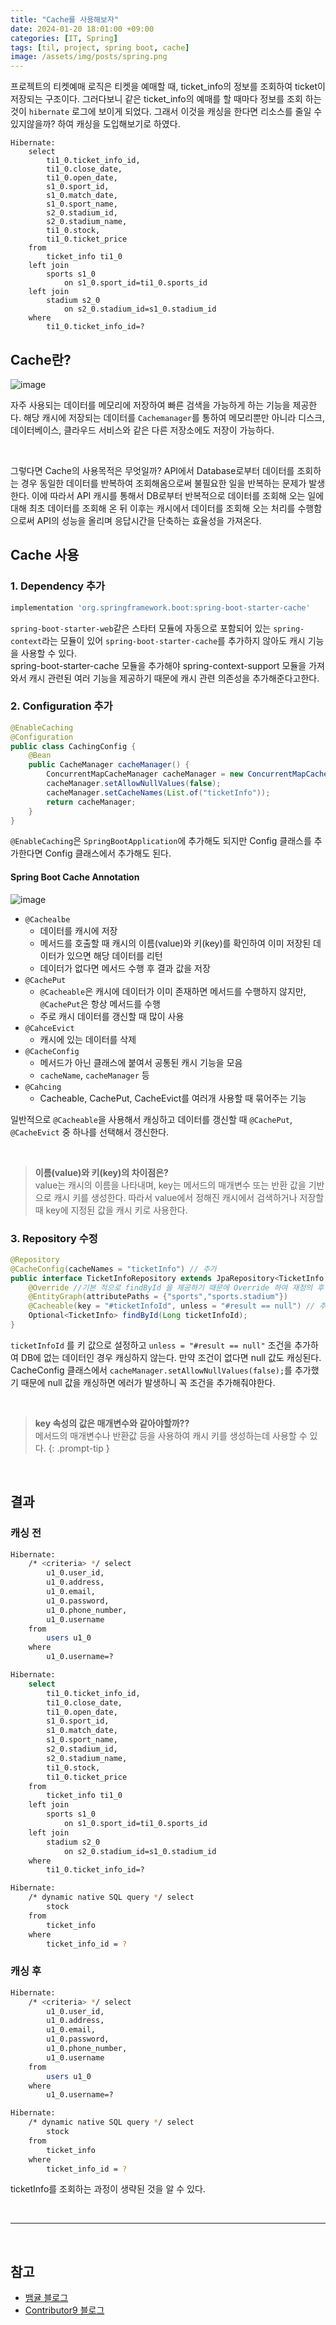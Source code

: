 ```yaml
---
title: "Cache를 사용해보자"
date: 2024-01-20 18:01:00 +09:00
categories: [IT, Spring]
tags: [til, project, spring boot, cache]
image: /assets/img/posts/spring.png
---
```



프로젝트의 티켓예매 로직은 티켓을 예매할 때, ticket_info의 정보를 조회하여 ticket이 저장되는 구조이다. 그러다보니 같은 ticket_info의 예매를 할 때마다 정보를 조회 하는 것이 `hibernate` 로그에 보이게 되었다. 그래서 이것을 캐싱을 한다면 리소스를 줄일 수 있지않을까? 하여 캐싱을 도입해보기로 하였다.

```
Hibernate: 
    select
        ti1_0.ticket_info_id,
        ti1_0.close_date,
        ti1_0.open_date,
        s1_0.sport_id,
        s1_0.match_date,
        s1_0.sport_name,
        s2_0.stadium_id,
        s2_0.stadium_name,
        ti1_0.stock,
        ti1_0.ticket_price 
    from
        ticket_info ti1_0 
    left join
        sports s1_0 
            on s1_0.sport_id=ti1_0.sports_id 
    left join
        stadium s2_0 
            on s2_0.stadium_id=s1_0.stadium_id 
    where
        ti1_0.ticket_info_id=?
```


## Cache란?

![image](https://github.com/honge7694/honge7694.github.io/assets/76715487/e5f7fd8f-3106-4f0d-9201-ab92b19a356d)

자주 사용되는 데이터를 메모리에 저장하여 빠른 검색을 가능하게 하는 기능을 제공한다. 해당 캐시에 저장되는 데이터를 `Cachemanager`를 통하여 메모리뿐만 아니라 디스크, 데이터베이스, 클라우드 서비스와 같은 다른 저장소에도 저장이 가능하다.

<br/>

그렇다면 Cache의 사용목적은 무엇일까? API에서 Database로부터 데이터를 조회하는 경우 동일한 데이터를 반복하여 조회해옴으로써 불필요한 일을 반복하는 문제가 발생한다.
이에 따라서 API 캐시를 통해서 DB로부터 반복적으로 데이터를 조회해 오는 일에 대해 최초 데이터를 조회해 온 뒤 이후는 캐시에서 데이터를 조회해 오는 처리를 수행함으로써 API의 성능을 올리며 응답시간을 단축하는 효율성을 가져온다.

## Cache 사용

### 1. Dependency 추가

```gradle
implementation 'org.springframework.boot:spring-boot-starter-cache'
```

`spring-boot-starter-web`같은 스타터 모듈에 자동으로 포함되어 있는 `spring-context`라는 모듈이 있어 `spring-boot-starter-cache`를 추가하지 않아도 캐시 기능을 사용할 수 있다.     
spring-boot-starter-cache 모듈을 추가해야 spring-context-support 모듈을 가져와서 캐시 관련된 여러 기능을 제공하기 때문에 캐시 관련 의존성을 추가해준다고한다.

### 2. Configuration 추가

```java
@EnableCaching
@Configuration
public class CachingConfig {
    @Bean
    public CacheManager cacheManager() {
        ConcurrentMapCacheManager cacheManager = new ConcurrentMapCacheManager();
        cacheManager.setAllowNullValues(false);
        cacheManager.setCacheNames(List.of("ticketInfo"));
        return cacheManager;
    }
}
```

`@EnableCaching`은 `SpringBootApplication`에 추가해도 되지만 Config 클래스를 추가한다면 Config 클래스에서 추가해도 된다.

#### Spring Boot Cache Annotation

![image](https://github.com/honge7694/honge7694.github.io/assets/76715487/b3eadf25-31ab-4ab6-9724-28099bf4c536)

+ `@Cachealbe`
	+ 데이터를 캐시에 저장
	+ 메서드를 호출할 때 캐시의 이름(value)와 키(key)를 확인하여 이미 저장된 데이터가 있으면 해당 데이터를 리턴
	+ 데이터가 없다면 메서드 수행 후 결과 값을 저장
+ `@CachePut`
	+ `@Cacheable`은 캐시에 데이터가 이미 존재하면 메서드를 수행하지 않지만, `@CachePut`은 항상 메서드를 수행
	+ 주로 캐시 데이터를 갱신할 때 많이 사용
+ `@CahceEvict`
	+ 캐시에 있는 데이터를 삭제
+ `@CacheConfig`
	+ 메서드가 아닌 클래스에 붙여서 공통된 캐시 기능을 모음
	+ `cacheName`, `cacheManager` 등
+ `@Cahcing`
	+ Cacheable, CachePut, CacheEvict를 여러개 사용할 때 묶어주는 기능

일반적으로 `@Cacheable`을 사용해서 캐싱하고 데이터를 갱신할 때 `@CachePut`, `@CacheEvict` 중 하나를 선택해서 갱신한다.

<br/>

> **이름(value)와 키(key)의 차이점은?**    
>  value는 캐시의 이름을 나타내며, key는 메서드의 매개변수 또는 반환 값을 기반으로 캐시 키를 생성한다. 따라서 value에서 정해진 캐시에서 검색하거나 저장할 때 key에 지정된 값을 캐시 키로 사용한다.


### 3. Repository 수정

```java
@Repository
@CacheConfig(cacheNames = "ticketInfo") // 추가
public interface TicketInfoRepository extends JpaRepository<TicketInfo, Long> {
	@Override //기본 적으로 findById 을 제공하기 때문에 Override 하여 재정의 후 사용
	@EntityGraph(attributePaths = {"sports","sports.stadium"})
	@Cacheable(key = "#ticketInfoId", unless = "#result == null") // 추가
	Optional<TicketInfo> findById(Long ticketInfoId);
}
```

`ticketInfoId` 를 키 값으로 설정하고  `unless = "#result == null"` 조건을 추가하여 DB에 없는 데이터인 경우 캐싱하지 않는다. 만약 조건이 없다면 null 값도 캐싱된다.    
CacheConfig 클래스에서 `cacheManager.setAllowNullValues(false);`를 추가했기 때문에 null 값을 캐싱하면 에러가 발생하니 꼭 조건을 추가해줘야한다.

<br/>

> **key 속성의 값은 매개변수와 같아야할까??**    
메서드의 매개변수나 반환값 등을 사용하여 캐시 키를 생성하는데 사용할 수 있다.
{: .prompt-tip }

<br/>


## 결과

### 캐싱 전

```bash
Hibernate: 
    /* <criteria> */ select
        u1_0.user_id,
        u1_0.address,
        u1_0.email,
        u1_0.password,
        u1_0.phone_number,
        u1_0.username 
    from
        users u1_0 
    where
        u1_0.username=?

Hibernate: 
    select
        ti1_0.ticket_info_id,
        ti1_0.close_date,
        ti1_0.open_date,
        s1_0.sport_id,
        s1_0.match_date,
        s1_0.sport_name,
        s2_0.stadium_id,
        s2_0.stadium_name,
        ti1_0.stock,
        ti1_0.ticket_price 
    from
        ticket_info ti1_0 
    left join
        sports s1_0 
            on s1_0.sport_id=ti1_0.sports_id 
    left join
        stadium s2_0 
            on s2_0.stadium_id=s1_0.stadium_id 
    where
        ti1_0.ticket_info_id=?

Hibernate: 
    /* dynamic native SQL query */ select
        stock 
    from
        ticket_info 
    where
        ticket_info_id = ?
```


### 캐싱 후


```bash
Hibernate: 
    /* <criteria> */ select
        u1_0.user_id,
        u1_0.address,
        u1_0.email,
        u1_0.password,
        u1_0.phone_number,
        u1_0.username 
    from
        users u1_0 
    where
        u1_0.username=?

Hibernate: 
    /* dynamic native SQL query */ select
        stock 
    from
        ticket_info 
    where
        ticket_info_id = ?
```

ticketInfo를 조회하는 과정이 생략된 것을 알 수 있다.

<br/>

***

<br/>

## 참고

+ [뱀귤 블로그](https://bcp0109.tistory.com/385)
+ [Contributor9 블로그](https://adjh54.tistory.com/165)